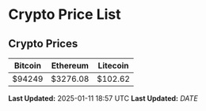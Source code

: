 # Crypto Price List

## Crypto Prices
| Bitcoin | Ethereum | Litecoin |
| ------- | -------- | -------- |
| $94249 | $3276.08 | $102.62 |
**Last Updated:** 2025-01-11 18:57 UTC
**Last Updated:** $DATE$
